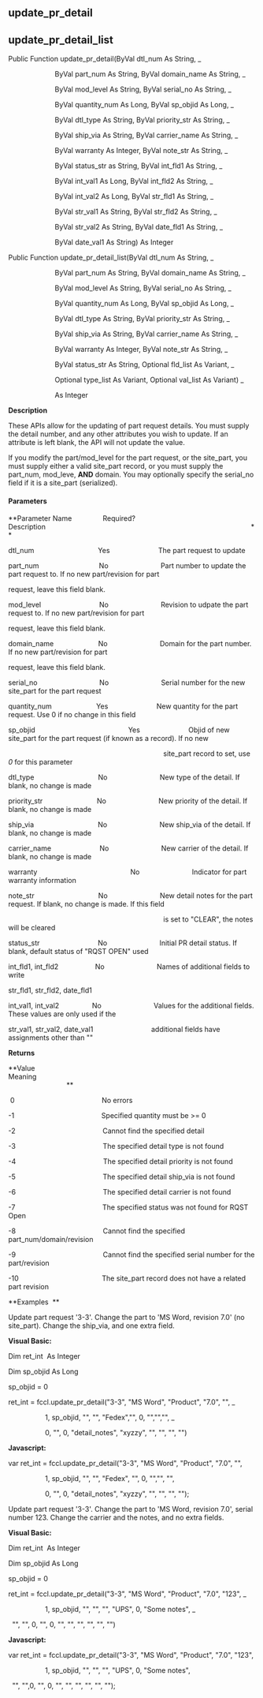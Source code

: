 update_pr_detail
------------------

update_pr_detail_list
-----------------------

Public Function update_pr_detail(ByVal dtl_num As String, _

                        ByVal part_num As String, ByVal domain_name As String, _

                        ByVal mod_level As String, ByVal serial_no As String, _

                        ByVal quantity_num As Long, ByVal sp_objid As Long, _

                        ByVal dtl_type As String, ByVal priority_str As String, _

                        ByVal ship_via As String, ByVal carrier_name As String, _

                        ByVal warranty As Integer, ByVal note_str As String, _

                        ByVal status_str as String, ByVal int_fld1 As String, _

                        ByVal int_val1 As Long, ByVal int_fld2 As String, _

                        ByVal int_val2 As Long, ByVal str_fld1 As String, _

                        ByVal str_val1 As String, ByVal str_fld2 As String, _

                        ByVal str_val2 As String, ByVal date_fld1 As String, _

                        ByVal date_val1 As String) As Integer

Public Function update_pr_detail_list(ByVal dtl_num As String, _

                        ByVal part_num As String, ByVal domain_name As String, _

                        ByVal mod_level As String, ByVal serial_no As String, _

                        ByVal quantity_num As Long, ByVal sp_objid As Long, _

                        ByVal dtl_type As String, ByVal priority_str As String, _

                        ByVal ship_via As String, ByVal carrier_name As String, _

                        ByVal warranty As Integer, ByVal note_str As String, _

                        ByVal status_str As String, Optional fld_list As Variant, _

                        Optional type_list As Variant, Optional val_list As Variant) _

                        As Integer

**Description**

These APIs allow for the updating of part request details. You must supply the detail number, and any other attributes you wish to update. If an attribute is left blank, the API will not update the value.

If you modify the part/mod_level for the part request, or the site_part, you must supply either a valid site_part record, or you must supply the part_num, mod_leve, **AND** domain. You may optionally specify the serial_no field if it is a site_part (serialized).

#### Parameters
**Parameter Name                Required?             Description                                                                                                          **

dtl_num                                 Yes                         The part request to update

part_num                               No                           Part number to update the part request to. If no new part/revision for part

request, leave this field blank.

mod_level                              No                           Revision to udpate the part request to. If no new part/revision for part

request, leave this field blank.

domain_name                       No                           Domain for the part number. If no new part/revision for part

request, leave this field blank.

serial_no                                No                           Serial number for the new site_part for the part request

quantity_num                       Yes                         New quantity for the part request. Use 0 if no change in this field

sp_objid                                                Yes                         Objid of new site_part for the part request (if known as a record). If no new

                                                                                site_part record to set, use _0_ for this parameter

dtl_type                                 No                           New type of the detail. If blank, no change is made

priority_str                            No                           New priority of the detail. If blank, no change is made

ship_via                                 No                           New ship_via of the detail. If blank, no change is made

carrier_name                         No                           New carrier of the detail. If blank, no change is made

warranty                                                No                           Indicator for part warranty information

note_str                                 No                           New detail notes for the part request. If blank, no change is made. If this field

                                                                                is set to "CLEAR", the notes will be cleared

status_str                              No                           Initial PR detail status. If blank, default status of "RQST OPEN" used

int_fld1, int_fld2                   No                           Names of additional fields to write

str_fld1, str_fld2, date_fld1

int_val1, int_val2                 No                           Values for the additional fields. These values are only used if the

str_val1, str_val2, date_val1                              additional fields have assignments other than ""

**Returns**

**Value                                     Meaning                                                                                                                                               **

 0                                             No errors

-1                                             Specified quantity must be >= 0

-2                                             Cannot find the specified detail

-3                                             The specified detail type is not found

-4                                             The specified detail priority is not found

-5                                             The specified detail ship_via is not found

-6                                             The specified detail carrier is not found

-7                                             The specified status was not found for RQST Open

-8                                             Cannot find the specified part_num/domain/revision

-9                                             Cannot find the specified serial number for the part/revision

-10                                           The site_part record does not have a related part revision

**Examples  **

 Update part request '3-3'. Change the part to 'MS Word, revision 7.0' (no site_part). Change the ship_via, and one extra field.

**Visual Basic:**

Dim ret_int  As Integer

Dim sp_objid As Long

sp_objid = 0

ret_int = fccl.update_pr_detail("3-3", "MS Word", "Product", "7.0", "", _

                   1, sp_objid, "", "", "Fedex","", 0, "","","", _

                   0, "", 0, "detail_notes", "xyzzy", "", "", "", "")

**Javascript:**

var ret_int = fccl.update_pr_detail("3-3", "MS Word", "Product", "7.0", "",

                   1, sp_objid, "", "", "Fedex", "", 0, "","", "",

                   0, "", 0, "detail_notes", "xyzzy", "", "", "", "");

 Update part request '3-3'. Change the part to 'MS Word, revision 7.0', serial number 123. Change the carrier and the notes, and no extra fields.

**Visual Basic:**

Dim ret_int  As Integer

Dim sp_objid As Long

sp_objid = 0

ret_int = fccl.update_pr_detail("3-3", "MS Word", "Product", "7.0", "123", _

                   1, sp_objid, "", "", "", "UPS", 0, "Some notes", _

  "", "", 0, "", 0, "", "", "", "", "", "")

**Javascript:**

var ret_int = fccl.update_pr_detail("3-3", "MS Word", "Product", "7.0", "123",

                   1, sp_objid, "", "", "", "UPS", 0, "Some notes",

  "", "",0, "", 0, "", "", "", "", "", "");